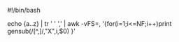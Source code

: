 #!/bin/bash

echo {a..z} | tr ' ' ',' | awk -vFS=, '{for(i=1;i<=NF;i++)print gensub(/[^,]/,"X",i,$0) }'
